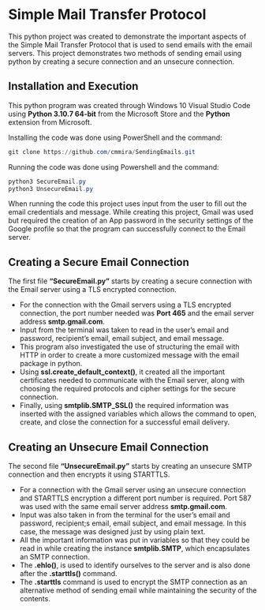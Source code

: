 # Simple Mail Transfer Protocol
This python project was created to demonstrate the important aspects of the Simple Mail Transfer Protocol that is used to send emails with the email servers. This project demonstrates two methods of sending email using python by creating a secure connection and an unsecure connection.

## Installation and Execution
This python program was created through Windows 10 Visual Studio Code using __Python 3.10.7 64-bit__ from the Microsoft Store and the __Python__ extension from Microsoft.

Installing the code was done using PowerShell and the command:
```powershell
git clone https://github.com/cmmira/SendingEmails.git
```

Running the code was done using Powershell and the command:
```powershell
python3 SecureEmail.py
python3 UnsecureEmail.py
```
When running the code this project uses input from the user to fill out the email credentials and message. While creating this project, Gmail was used but required the creation of an App password in the security settings of the Google profile so that the program can successfully connect to the Email server.

## Creating a Secure Email Connection
The first file __“SecureEmail.py”__ starts by creating a secure connection with the Email server using a TLS encrypted connection.
- For the connection with the Gmail servers using a TLS encrypted connection, the port number needed was __Port 465__ and the email server address __smtp.gmail.com__.
- Input from the terminal was taken to read in the user’s email and password, recipient’s email, email subject, and email message.
- This program also investigated the use of structuring the email with HTTP in order to create a more customized message with the email package in python.
- Using __ssl.create_default_context()__, it created all the important certificates needed to communicate with the Email server, along with choosing the required protocols and cipher settings for the secure connection.
- Finally, using __smtplib.SMTP_SSL()__ the required information was inserted with the assigned variables which allows the command to open, create, and close the connection for a successful email delivery. 

## Creating an Unsecure Email Connection
The second file __“UnsecureEmail.py”__ starts by creating an unsecure SMTP connection and then encrypts it using STARTTLS.
- For a connection with the Gmail server using an unsecure connection and STARTTLS encryption a different port number is required. Port 587 was used with the same email server address __smtp.gmail.com__.
- Input was also taken in from the terminal for the user’s email and password, recipient;s email, email subject, and email message. In this case, the message was designed just by using plain text.
- All the important information was put in variables so that they could be read in while creating the instance __smtplib.SMTP__, which encapsulates an SMTP connection. 
- The __.ehlo()__, is used to identify ourselves to the server and is also done after the __.starttls()__ command.
- The __.starttls__ command is used to encrypt the SMTP connection as an alternative method of sending email while maintaining the security of the contents.

